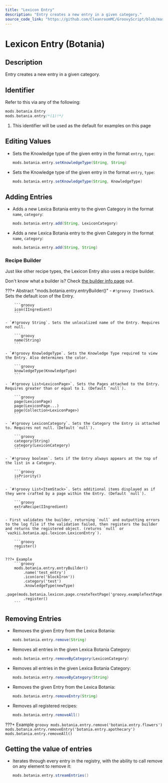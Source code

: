 ```yaml
---
title: "Lexicon Entry"
description: "Entry creates a new entry in a given category."
source_code_link: "https://github.com/CleanroomMC/GroovyScript/blob/master/src/main/java/com/cleanroommc/groovyscript/compat/mods/botania/Lexicon.java"
---
```


# Lexicon Entry (Botania)

## Description

Entry creates a new entry in a given category.

## Identifier

Refer to this via any of the following:

```groovy hl_lines="2"
mods.botania.Entry
mods.botania.entry/*(1)!*/
```

1. This identifier will be used as the default for examples on this page

## Editing Values

- Sets the Knowledge type of the given entry in the format `entry`, `type`:

    ```groovy
    mods.botania.entry.setKnowledgeType(String, String)
    ```

- Sets the Knowledge type of the given entry in the format `entry`, `type`:

    ```groovy
    mods.botania.entry.setKnowledgeType(String, KnowledgeType)
    ```


## Adding Entries

- Adds a new Lexica Botania entry to the given Category in the format `name`, `category`:

    ```groovy
    mods.botania.entry.add(String, LexiconCategory)
    ```

- Adds a new Lexica Botania entry to the given Category in the format `name`, `category`:

    ```groovy
    mods.botania.entry.add(String, String)
    ```


### Recipe Builder

Just like other recipe types, the Lexicon Entry also uses a recipe builder.

Don't know what a builder is? Check [the builder info page](../../../groovy/builder.md) out.

???+ Abstract "mods.botania.entry.entryBuilder()"
    - `#!groovy ItemStack`. Sets the default icon of the Entry.

        ```groovy
        icon(IIngredient)
        ```

    - `#!groovy String`. Sets the unlocalized name of the Entry. Requires not null.

        ```groovy
        name(String)
        ```

    - `#!groovy KnowledgeType`. Sets the Knowledge Type required to view the Entry. Also determines the color.

        ```groovy
        knowledgeType(KnowledgeType)
        ```

    - `#!groovy List<LexiconPage>`. Sets the Pages attached to the Entry. Requires greater than or equal to 1. (Default `null`).

        ```groovy
        page(LexiconPage)
        page(LexiconPage...)
        page(Collection<LexiconPage>)
        ```

    - `#!groovy LexiconCategory`. Sets the Category the Entry is attached to. Requires not null. (Default `null`).

        ```groovy
        category(String)
        category(LexiconCategory)
        ```

    - `#!groovy boolean`. Sets if the Entry always appears at the top of the list in a Category.

        ```groovy
        isPriority()
        ```

    - `#!groovy List<ItemStack>`. Sets additional items displayed as if they were crafted by a page within the Entry. (Default `null`).

        ```groovy
        extraRecipe(IIngredient)
        ```

    - First validates the builder, returning `null` and outputting errors to the log file if the validation failed, then registers the builder and returns the registered object. (returns `null` or `vazkii.botania.api.lexicon.LexiconEntry`).

        ```groovy
        register()
        ```

    ???+ Example
        ```groovy
        mods.botania.entry.entryBuilder()
            .name('test_entry')
            .icon(ore('blockIron'))
            .category('test')
            .knowledgeType(newType)
            .page(mods.botania.lexicon.page.createTextPage('groovy.exampleTextPage'))
            .register()
        ```



## Removing Entries

- Removes the given Entry from the Lexica Botania:

    ```groovy
    mods.botania.entry.remove(String)
    ```

- Removes all entries in the given Lexica Botania Category:

    ```groovy
    mods.botania.entry.removeByCategory(LexiconCategory)
    ```

- Removes all entries in the given Lexica Botania Category:

    ```groovy
    mods.botania.entry.removeByCategory(String)
    ```

- Removes the given Entry from the Lexica Botania:

    ```groovy
    mods.botania.entry.removeEntry(String)
    ```

- Removes all registered recipes:

    ```groovy
    mods.botania.entry.removeAll()
    ```

???+ Example
    ```groovy
    mods.botania.entry.remove('botania.entry.flowers')
    mods.botania.entry.removeEntry('botania.entry.apothecary')
    mods.botania.entry.removeAll()
    ```

## Getting the value of entries

- Iterates through every entry in the registry, with the ability to call remove on any element to remove it:

    ```groovy
    mods.botania.entry.streamEntries()
    ```
